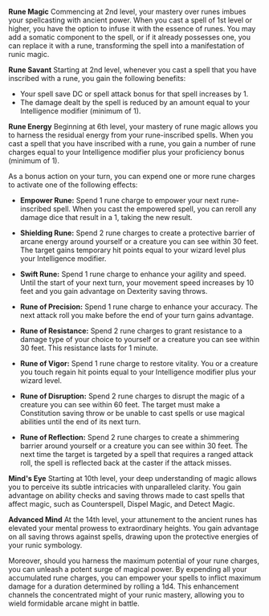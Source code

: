 **Rune Magic**
Commencing at 2nd level, your mastery over runes imbues your spellcasting with ancient power. When you cast a spell of 1st level or higher, you have the option to infuse it with the essence of runes. You may add a somatic component to the spell, or if it already possesses one, you can replace it with a rune, transforming the spell into a manifestation of runic magic.

**Rune Savant**
Starting at 2nd level, whenever you cast a spell that you have inscribed with a rune, you gain the following benefits:

- Your spell save DC or spell attack bonus for that spell increases by 1.
- The damage dealt by the spell is reduced by an amount equal to your Intelligence modifier (minimum of 1).

**Rune Energy** 
Beginning at 6th level, your mastery of rune magic allows you to harness the residual energy from your rune-inscribed spells. When you cast a spell that you have inscribed with a rune, you gain a number of rune charges equal to your Intelligence modifier plus your proficiency bonus (minimum of 1).

As a bonus action on your turn, you can expend one or more rune charges to activate one of the following effects:

- **Empower Rune:** Spend 1 rune charge to empower your next rune-inscribed spell. When you cast the empowered spell, you can reroll any damage dice that result in a 1, taking the new result.

- **Shielding Rune:** Spend 2 rune charges to create a protective barrier of arcane energy around yourself or a creature you can see within 30 feet. The target gains temporary hit points equal to your wizard level plus your Intelligence modifier.

- **Swift Rune:** Spend 1 rune charge to enhance your agility and speed. Until the start of your next turn, your movement speed increases by 10 feet and you gain advantage on Dexterity saving throws.

- **Rune of Precision:** Spend 1 rune charge to enhance your accuracy. The next attack roll you make before the end of your turn gains advantage.

- **Rune of Resistance:** Spend 2 rune charges to grant resistance to a damage type of your choice to yourself or a creature you can see within 30 feet. This resistance lasts for 1 minute.

- **Rune of Vigor:** Spend 1 rune charge to restore vitality. You or a creature you touch regain hit points equal to your Intelligence modifier plus your wizard level.

- **Rune of Disruption:** Spend 2 rune charges to disrupt the magic of a creature you can see within 60 feet. The target must make a Constitution saving throw or be unable to cast spells or use magical abilities until the end of its next turn.

- **Rune of Reflection:** Spend 2 rune charges to create a shimmering barrier around yourself or a creature you can see within 30 feet. The next time the target is targeted by a spell that requires a ranged attack roll, the spell is reflected back at the caster if the attack misses.

**Mind's Eye** 
Starting at 10th level, your deep understanding of magic allows you to perceive its subtle intricacies with unparalleled clarity. You gain advantage on ability checks and saving throws made to cast spells that affect magic, such as Counterspell, Dispel Magic, and Detect Magic.

**Advanced Mind**
At the 14th level, your attunement to the ancient runes has elevated your mental prowess to extraordinary heights. You gain advantage on all saving throws against spells, drawing upon the protective energies of your runic symbology.

Moreover, should you harness the maximum potential of your rune charges, you can unleash a potent surge of magical power. By expending all your accumulated rune charges, you can empower your spells to inflict maximum damage for a duration determined by rolling a 1d4. This enhancement channels the concentrated might of your runic mastery, allowing you to wield formidable arcane might in battle.
